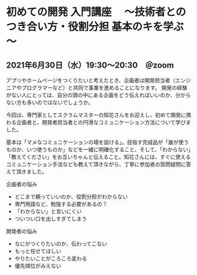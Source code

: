 # 初めての開発 入門講座　 ～技術者とのつき合い方・役割分担 基本のキを学ぶ～

## 2021年6月30日（水）19:30～20:30　＠zoom

アプリやホームページをつくりたいと考えたとき、企画者は開発担当者（エンジニアやプログラマーなど）と共同で事業を進めることになります。
開発の経験がない人にとっては、自分の頭の中にある企画をどう伝えればいいのか、分からない方も多いのではないでしょうか。

今回は、専門家としてスクラムマスターの知花さんをお迎えし、初めて開発に携わる企画者と、開発者担当者との円滑なコミュニケーション方法について学びました。

基本は「マメなコミュニケーションの場を設ける」。目指す完成品が「誰が使うものか、いつ使うものか」などを一緒に明確化すること、そして、「わからない」「教えてください」をお互いちゃんと伝えること。知花さんには、すぐに使えるコミュニケーション手法なども教えて頂きながら、丁寧に参加者の質問疑問に答えて頂きました。

企画者の悩み

+ どこまで頼っていいのか、役割分担がわからない
+ 専門用語など、勉強する必要があるの？
+ 「わからない」と言いにくい
+ ついつい口を出しすぎてしまう

開発者の悩み

+ なにがつくりたいのか、伝わってこない
+ もっと任せてほしい
+ やりたいことがころころ変わる
+ 優先順位がみえない
